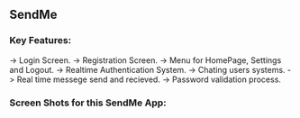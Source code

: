 ## SendMe 

### Key Features:
  -> Login Screen.
  -> Registration Screen.
  -> Menu for HomePage, Settings and Logout.
  -> Realtime Authentication System.
  -> Chating users systems.
  -> Real time messege send and recieved.
  -> Password validation process.

### Screen Shots for this SendMe App:




